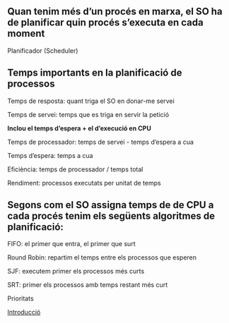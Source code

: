 ## Quan tenim més d’un procés en marxa, el SO ha de planificar quin procés s’executa en cada moment

Planificador (Scheduler)

## Temps importants en la planificació de processos

Temps de resposta: quant triga el SO en donar-me servei

Temps de servei: temps que es triga en servir la petició

**Inclou el temps d’espera + el d’execució en CPU**

Temps de processador: temps de servei - temps d’espera a cua

Temps d’espera: temps a cua

Eficiència: temps de processador / temps total

Rendiment: processos executats per unitat de temps

## Segons com el SO assigna temps de de CPU a cada procés tenim els següents algoritmes de planificació:

FIFO: el primer que entra, el primer que surt

Round Robin: repartim el temps entre els processos que esperen

SJF: executem primer els processos més curts

SRT: primer els processos amb temps restant més curt

Prioritats

[Introducció](sistemas/Processos/Introducció.md)